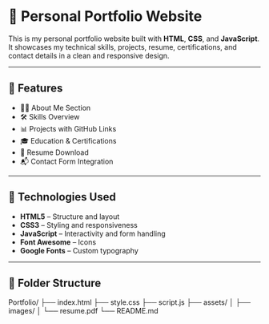 # 💼 Personal Portfolio Website

This is my personal portfolio website built with **HTML**, **CSS**, and **JavaScript**. It showcases my technical skills, projects, resume, certifications, and contact details in a clean and responsive design.

---

## 📌 Features

- 🧑‍💻 About Me Section
- 🛠️ Skills Overview
- 📊 Projects with GitHub Links
- 🎓 Education & Certifications
- 📄 Resume Download
- 📬 Contact Form Integration

---

## 🚀 Technologies Used

- **HTML5** – Structure and layout  
- **CSS3** – Styling and responsiveness  
- **JavaScript** – Interactivity and form handling  
- **Font Awesome** – Icons  
- **Google Fonts** – Custom typography  

---

## 📂 Folder Structure

Portfolio/
├── index.html
├── style.css
├── script.js
├── assets/
│ ├── images/
│ └── resume.pdf
└── README.md
